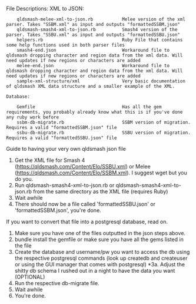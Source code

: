 File Descriptions:
	XML to JSON:

		qldsmash-melee-xml-to-json.rb 			Melee version of the xml parser. Takes "SSBM.xml" as input and outputs "formattedSSBM.json"
		qldsmash-smash4-xml-to-json.rb 			Smash4 version of the parser. Takes "SSBU.xml" as input and outputs "formattedSSBU.json"
		helpers.rb 							 	Ruby File that contains some help functions used in both parser files
		smash4-end.json 						Workaround file to qldsmash dropping character and region data from the xml data. Will need updates if new regions or characters are added
		melee-end.json 							Workaround file to qldsmash dropping character and region data from the xml data. Will need updates if new regions or characters are added
		sample-xml-structure/xml 				Very basic documentation of qldsmash XML data structure and a smaller example of the XML.

	Database:

		Gemfile 								Has all the gem requirements, you probably already know what this is if you've done any ruby work before
		ssbm-db-migrate.rb 						SSBM version of migration. Requires a valid "formattedSSBM.json" file
		ssbu-db-migrate.rb 						SSBU version of migration. Requires a valid "formattedSSBU.json" file

Guide to having your very own qldsmash json file


1. Get the XML file for Smash 4 (https://qldsmash.com/Content/Elo/SSBU.xml) or Melee (https://qldsmash.com/Content/Elo/SSBM.xml). I suggest wget but you do you.
2. Run qldsmash-smash4-xml-to-json.rb or qldsmash-smash4-xml-to-json.rb from the same directory as the XML file (requires Ruby)
3. Wait awhile
4. There should now be a file called 'formattedSSBU.json' or 'formattedSSBM.json', you're done.




If you want to convert that file into a postgresql database, read on.

1. Make sure you have one of the files outputted in the json steps above.
2. bundle install the gemfile or make sure you have all the gems listed in the file
3. Create the database and username/pw you want to access the db using the respective postgresql commands (look up createdb and createuser or using the GUI manager that comes with postgresql)
*3a. Adjust the shitty db schema I rushed out in a night to have the data you want (OPTIONAL)
4. Run the respective db-migrate file.
5. Wait awhile
6. You're done.
